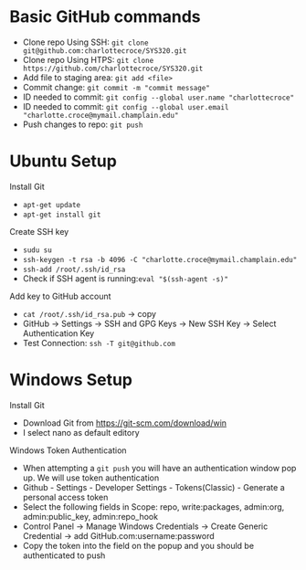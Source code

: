 # Basic GitHub commands
- Clone repo Using SSH: `git clone git@github.com:charlottecroce/SYS320.git`
- Clone repo Using HTPS: `git clone https://github.com/charlottecroce/SYS320.git`
- Add file to staging area: `git add <file>`
- Commit change: `git commit -m "commit message"`
- ID needed to commit: `git config --global user.name "charlottecroce"`
- ID needed to commit: `git config --global user.email "charlotte.croce@mymail.champlain.edu"`
- Push changes to repo: `git push`


# Ubuntu Setup
Install Git
- `apt-get update`
- `apt-get install git`

Create SSH key
- `sudu su`
- `ssh-keygen -t rsa -b 4096 -C "charlotte.croce@mymail.champlain.edu"`
- `ssh-add /root/.ssh/id_rsa`
- Check if SSH agent is running:`eval "$(ssh-agent -s)"`

Add key to GitHub account
- `cat /root/.ssh/id_rsa.pub` -> copy
- GitHub -> Settings -> SSH and GPG Keys -> New SSH Key -> Select Authentication Key
- Test Connection: `ssh -T git@github.com`

# Windows Setup
Install Git
- Download Git from https://git-scm.com/download/win
- I select nano as default editory


Windows Token Authentication
- When attempting a `git push` you will have an authentication window pop up. We will use token authentication
- Github - Settings - Developer Settings - Tokens(Classic) - Generate a personal access token
- Select the following fields in Scope: repo, write:packages, admin:org, admin:public_key, admin:repo_hook
- Control Panel -> Manage Windows Credentials -> Create Generic Credential -> add GitHub.com:username:password
- Copy the token into the field on the popup and you should be authenticated to push
